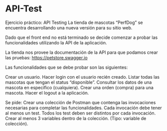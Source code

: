 # API-Test
Ejercicio práctico: API Testing
La tienda de mascotas “PerfDog” se encuentra desarrollando una nueva versión para su sitio web. 

Dado que el front end no está terminado se decide comenzar a probar las funcionalidades utilizando la API de la aplicación.

La tienda nos provee la documentación de la API para que podamos crear las pruebas: https://petstore.swagger.io

Las funcionalidades que se debe probar son las siguientes:

Crear un usuario.
Hacer login con el usuario recién creado.
Listar todas las mascotas que tengan el status “disponible”.
Consultar los datos de una mascota en específico (cualquiera).
Crear una orden (compra) para una mascota.
Hacer el logout a la aplicación.

Se pide:
Crear una colección de Postman que contenga las invocaciones necesarias para completar las funcionalidades.
Cada invocación debe tener al menos un test.
Todos los test deben ser distintos por cada invocación.
Crear al menos 3 variables dentro de la colección. (Tipo: variable de colección).

